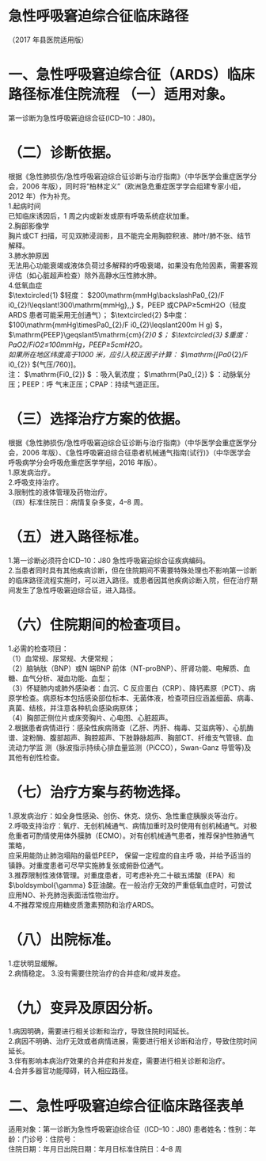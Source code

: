 # 急性呼吸窘迫综合征临床路径  
（2017 年县医院适用版）  
# 一、急性呼吸窘迫综合征（ARDS）临床路径标准住院流程 （一）适用对象。  
第一诊断为急性呼吸窘迫综合征(ICD–10：J80)。  
# （二）诊断依据。  
根据《急性肺损伤/急性呼吸窘迫综合征诊断与治疗指南》（中华医学会重症医学分会，2006 年版），同时将“柏林定义”（欧洲急危重症医学学会组建专家小组，2012 年）作为补充。  
1.起病时间  
已知临床诱因后，1 周之内或新发或原有呼吸系统症状加重。  
2.胸部影像学  
胸片或CT 扫描，可见双肺浸润影，且不能完全用胸腔积液、肺叶/肺不张、结节解释。  
3.肺水肿原因  
无法用心功能衰竭或液体负荷过多解释的呼吸衰竭，如果没有危险因素，需要客观评估（如心脏超声检查）除外高静水压性肺水肿。  
4.低氧血症  
$\textcircled{1} $轻度： $200\mathrm{mmHg\backslashPa0_{2}/F i0_{2}\!\leqslant\!300\mathrm{mmHg}\,,} $，PEEP 或CPAP≥5cmH2O（轻度ARDS 患者可能采用无创通气）； $\textcircled{2} $中度： $100\mathrm{mmHg\timesPa0_{2}/F i0_{2}\leqslant200m H g} $， $\mathrm{PEEP}\geqslant5\mathrm{cm}_{2}0 $； $\textcircled{3} $重度：PaO2/FiO2≤100mmHg，PEEP≥5cmH2O。  
如果所在地区纬度高于1000 米，应引入校正因子计算： $\mathrm{[Pa0_{2}/F i0_{2}} $(气压/760)]。  
注： $\mathrm{Fi0_{2}} $ ：吸入氧浓度； $\mathrm{Pa0_{2}} $ ：动脉氧分压；PEEP：呼 气末正压；CPAP：持续气道正压。  
# （三）选择治疗方案的依据。  
根据《急性肺损伤/急性呼吸窘迫综合征诊断与治疗指南》（中华医学会重症医学分会，2006 年版）、《急性呼吸窘迫综合征患者机械通气指南(试行)》（中华医学会呼吸病学分会呼吸危重症医学学组，2016 年版）。  
1.原发病治疗。  
2.呼吸支持治疗。  
3.限制性的液体管理及药物治疗。  
（四）标准住院日：病情复杂多变，4–8 周。  
# （五）进入路径标准。  
1.第一诊断必须符合ICD–10：J80 急性呼吸窘迫综合征疾病编码。  
2.当患者同时具有其他疾病诊断，但在住院期间不需要特殊处理也不影响第一诊断的临床路径流程实施时，可以进入路径。或患者因其他疾病诊断入院，但在治疗期间发生了急性呼吸窘迫综合征，进入路径。  
# （六）住院期间的检查项目。  
1.必需的检查项目：  
（1）血常规、尿常规、大便常规；  
（2）脑钠肽（BNP）或N 端BNP 前体（NT-proBNP）、肝肾功能、电解质、血糖、血气分析、凝血功能、血型；  
（3）怀疑肺内或肺外感染者：血沉、C 反应蛋白（CRP）、降钙素原（PCT）、病原学检查。病原标本包括感染部位标本、无菌体液，检查项目应涵盖细菌、病毒、真菌、结核，并注意各种机会感染病原体；  
（4）胸部正侧位片或床旁胸片、心电图、心脏超声。  
2.根据患者病情进行：感染性疾病筛查（乙肝、丙肝、梅毒、艾滋病等）、心肌酶谱、淀粉酶、腹部超声、胸腔超声、下肢静脉超声、胸部CT、纤维支气管镜、血流动力学监 测（脉波指示持续心排血量监测（PiCCO），Swan-Ganz 导管等)及其他有创性检查。  
# （七）治疗方案与药物选择。  
1.原发病治疗：如全身性感染、创伤、休克、烧伤、急性重症胰腺炎等治疗。  
2.呼吸支持治疗：氧疗、无创机械通气、病情加重时及时使用有创机械通气。对极危重者可酌情使用体外膜肺（ECMO）。对有创机械通气患者，推荐保护性肺通气策略，  
应采用能防止肺泡塌陷的最低PEEP， 保留一定程度的自主呼 吸，并给予适当的镇静。对重度患者可尽早实施肺复张或俯卧位通气。  
3.推荐限制性液体管理。对重度患者，可考虑补充二十碳五烯酸（EPA）和 $\boldsymbol{\gamma} $亚油酸。在一般治疗无效的严重低氧血症时，可尝试应用NO、补充肺泡表面活性物治疗。  
4.不推荐常规应用糖皮质激素预防和治疗ARDS。  
# （八）出院标准。  
1.症状明显缓解。  
2.病情稳定。 3.没有需要住院治疗的合并症和/或并发症。  
# （九）变异及原因分析。  
1.病因明确，需要进行相关诊断和治疗，导致住院时间延长。  
2.病因不明确、治疗无效或者病情进展，需要进行相关诊断和治疗，导致住院时间延长。  
3.伴有影响本病治疗效果的合并症和并发症，需要进行相关诊断和治疗。  
4.合并多器官功能障碍，转入相应路径。  
# 二、急性呼吸窘迫综合征临床路径表单  
适用对象：第一诊断为急性呼吸窘迫综合征（ICD–10：J80) 患者姓名：性别：年龄：门诊号：住院号：  
住院日期：年月日出院日期：年月日标准住院日：4–8 周  
